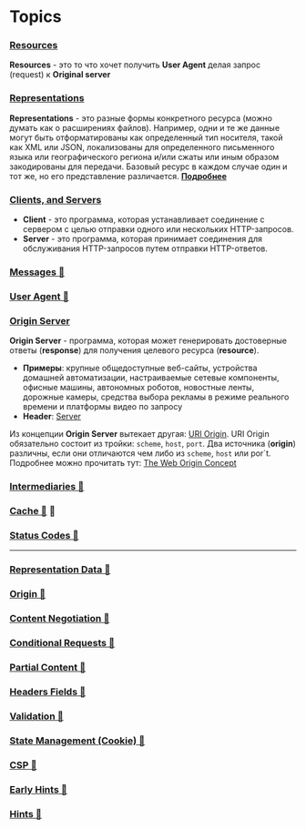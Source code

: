 # Topics

### [Resources](https://www.rfc-editor.org/rfc/rfc9110#name-resources)

**Resources** - это то что хочет получить **User Agent** делая запрос (request) к **Original server**

### [Representations](https://www.rfc-editor.org/rfc/rfc9110#name-representations)

**Representations** - это разные формы конкретного ресурса (можно думать как о расширениях файлов). Например, одни и те же данные могут быть отформатированы как определенный тип носителя, такой как XML или JSON, локализованы для определенного письменного языка или географического региона и/или сжаты или иным образом закодированы для передачи. Базовый ресурс в каждом случае один и тот же, но его представление различается.
  [**Подробнее**](./representation-data.md)

### [Clients, and Servers](https://www.rfc-editor.org/rfc/rfc9110#name-connections-clients-and-ser)

- **Client** - это программа, которая устанавливает соединение с сервером с целью отправки одного или нескольких HTTP-запросов.
- **Server** - это программа, которая принимает соединения для обслуживания HTTP-запросов путем отправки HTTP-ответов.

### [Messages 📂](./messages.md)

### [User Agent 📂](./user-agent.md)

### [Origin Server](https://www.rfc-editor.org/rfc/rfc9110#name-origin-server)

**Origin Server** - программа, которая может генерировать достоверные ответы (**response**) для получения целевого ресурса (**resource**).

- **Примеры**: крупные общедоступные веб-сайты, устройства домашней автоматизации, настраиваемые сетевые компоненты, офисные машины, автономных роботов, новостные ленты, дорожные камеры, средства выбора рекламы в режиме реального времени и платформы видео по запросу
- **Header**: [Server](https://www.rfc-editor.org/rfc/rfc9110#name-server)

Из концепции **Origin Server** вытекает другая: [URI Origin](https://www.rfc-editor.org/rfc/rfc9110#name-uri-origin). URI Origin обязательно состоит из тройки: `scheme`, `host`, `port`. Два источника (**origin**) различны, если они отличаются чем либо из `scheme`, `host` или por`t.
Подробнее можно прочитать тут: [The Web Origin Concept](https://www.rfc-editor.org/rfc/rfc6454)

<!-- TODO: Поправить и, возможно, переместить дополнение про концепцию источника (origin), так как я не очень понял ее концепцию. И на тут выглядит как нагромождение. -->

### [Intermediaries 📂](./intermediaries.md)

### [Cache 📂](./cache.md) 📂

### [Status Codes 📂](./status-codes.md)

___

### [Representation Data 📂](./representation-data.md)

### [Origin 📂](./origin.md)

### [Content Negotiation 📂](./content-negotiation.md)

### [Conditional Requests 📂](./conditional-requests.md)

### [Partial Content 📂](./partial-content.md)

### [Headers Fields 📂](./headers-fields.md)

### [Validation 📂](./validation.md)

### [State Management (Cookie) 📂](./state-management-cookie.md)

### [CSP 📂](./csp.md)

### [Early Hints 📂](./early-hints.md)

### [Hints 📂](./hints.md)
